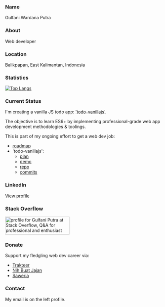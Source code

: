 ### Name

Gulfani Wardana Putra

### About

Web developer

### Location

Balikpapan, East Kalimantan, Indonesia

### Statistics

[![Top Langs](https://github-readme-stats.vercel.app/api/top-langs/?username=gulfaniputra)](https://github.com/anuraghazra/github-readme-stats)

### Current Status

I'm creating a vanilla JS todo app: ['todo-vanillajs'](https://github.com/gulfaniputra/todo-vanillajs). 

The objective is to learn ES6+ by implementing professional-grade web app development methodologies & toolings.

This is part of my ongoing effort to get a web dev job:

- [roadmap](https://gist.github.com/gulfaniputra/75b6b13f6d25b6aafd7cbcb236ab35da)
- 'todo-vanillajs':
  - [plan](https://gist.github.com/gulfaniputra/1ae2b68115cf8df5a614dbfe42e85ed6)
  - [demo](https://gulfaniputra.github.io/todo-vanillajs/)
  - [repo](https://github.com/gulfaniputra/todo-vanillajs)
  - [commits](https://github.com/gulfaniputra/todo-vanillajs/commits/main)

### LinkedIn

[View profile](https://www.linkedin.com/in/gulfani-putra-04b254356/)

### Stack Overflow

<a href="https://stackoverflow.com/users/22807518/gulfani-putra"><img src="https://stackoverflow.com/users/flair/22807518.png" width="208" height="58" alt="profile for Gulfani Putra at Stack Overflow, Q&amp;A for professional and enthusiast programmers" title="profile for Gulfani Putra at Stack Overflow, Q&amp;A for professional and enthusiast programmers"></a>

### Donate

Support my fledgling web dev career via:

- [Trakteer](https://trakteer.id/gulfaniputra)
- [Nih Buat Jajan](https://www.nihbuatjajan.com/gulfaniputra)
- [Saweria](https://saweria.co/gulfaniputra)

### Contact

My email is on the left profile.
